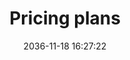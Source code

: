 ---
layout: post
template: two-col
title:  "Pricing plans"
so_title: false
nav_sticky: true
nav: true
nav_prev: ""
nav_next: "/getting-started/sinatra-stacks.html"
date:   2036-11-18 16:27:22
categories: getting-started
lead: We have different pricing packages to support your needs
---